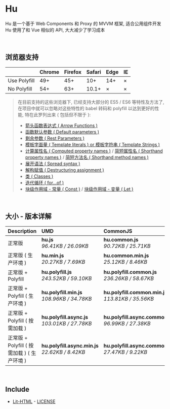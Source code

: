 # Hu
Hu 是一个基于 Web Components 和 Proxy 的 MVVM 框架, 适合公用组件开发<br>
Hu 使用了和 Vue 相似的 API, 大大减少了学习成本

<br>

## 浏览器支持

|              | Chrome | Firefox | Safari | Edge | IE |
| :-           | :-     | :-      | :-     | :-   | :- |
| Use Polyfill | 49+    | 45+     | 10+    | 14+  | ×  |
| No Polyfill  | 54+    | 63+     | 10.1+  | ×    | ×  |

> 在目前支持的这些浏览器下, 已经支持大部分的 ES5 / ES6 等特性及方法了,<br>
> 在项目中就可以忽略对这些特性的 babel 转码和 polyfill 以达到更好的性能, 特在此罗列出来 ( 包括但不限于 ): <br>
  > - [箭头函数表达式 ( Arrow Functions )](https://developer.mozilla.org/zh-CN/docs/Web/JavaScript/Reference/Functions/Arrow_functions)
  > - [函数默认参数 ( Default parameters )](https://developer.mozilla.org/zh-CN/docs/Web/JavaScript/Reference/Functions/Default_parameters)
  > - [剩余参数 ( Rest Parameters )](https://developer.mozilla.org/zh-CN/docs/Web/JavaScript/Reference/Functions/Rest_parameters)
  > - [模板字面量 ( Template literals ) or 模板字符串 ( Template Strings )](https://developer.mozilla.org/zh-CN/docs/Web/JavaScript/Reference/template_strings)
  > - [计算属性名 ( Computed property names )](https://developer.mozilla.org/zh-CN/docs/Web/JavaScript/Reference/Operators/Object_initializer#计算属性名) / [简短属性名 ( Shorthand property names )](https://developer.mozilla.org/zh-CN/docs/Web/JavaScript/Reference/Operators/Object_initializer#属性定义) / [简短方法名 ( Shorthand method names )](https://developer.mozilla.org/zh-CN/docs/Web/JavaScript/Reference/Operators/Object_initializer#方法定义)
  > - [展开语法 ( Spread syntax )](https://developer.mozilla.org/zh-CN/docs/Web/JavaScript/Reference/Operators/Spread_syntax)
  > - [解构赋值 ( Destructuring assignment )](https://developer.mozilla.org/zh-CN/docs/Web/JavaScript/Reference/Operators/Destructuring_assignment)
  > - [类 ( Classes )](https://developer.mozilla.org/zh-CN/docs/Web/JavaScript/Reference/Classes)
  > - [迭代循环 ( for...of )](https://developer.mozilla.org/zh-CN/docs/Web/JavaScript/Reference/Statements/for...of)
  > - [块级作用域 - 常量 ( Const )](https://developer.mozilla.org/zh-CN/docs/Web/JavaScript/Reference/Statements/const) / [块级作用域 - 变量 ( Let )](https://developer.mozilla.org/zh-CN/docs/Web/JavaScript/Reference/Statements/let)

<br>

## 大小 - 版本详解
| Description | UMD | CommonJS | ES Module |
| :- | :- | :- | :- |
| 正常版 | **hu.js**<br>*96.41KB / 26.09KB* | **hu.common.js**<br>*90.72KB / 25.71KB* | **hu.esm.js**<br>*90.71KB / 25.70KB* |
| 正常版 ( 生产环境 ) | **hu.min.js**<br>*20.27KB / 7.69KB* | **hu.common.min.js**<br>*25.12KB / 8.46KB* | **hu.esm.min.js**<br>*20.10KB / 7.61KB* |
| 正常版 + Polyfill | **hu.polyfill.js**<br>*243.52KB / 59.10KB* | **hu.polyfill.common.js**<br>*236.26KB / 58.67KB* | **hu.polyfill.esm.js**<br>*236.25KB / 58.65KB* |
| 正常版 + Polyfill ( 生产环境 ) | **hu.polyfill.min.js**<br>*108.96KB / 34.78KB* | **hu.polyfill.common.min.js**<br>*113.81KB / 35.56KB* | **hu.polyfill.esm.min.js**<br>*108.79KB / 34.71KB* |
| 正常版 + Polyfill ( 按需加载 ) | **hu.polyfill.async.js**<br>*103.01KB / 27.78KB* | **hu.polyfill.async.common.js**<br>*96.99KB / 27.38KB* | **hu.polyfill.async.esm.js**<br>*96.98KB / 27.36KB* |
| 正常版 + Polyfill ( 按需加载 ) ( 生产环境 ) | **hu.polyfill.async.min.js**<br>*22.62KB / 8.42KB* | **hu.polyfill.async.common.min.js**<br>*27.47KB / 9.22KB* | **hu.polyfill.async.esm.min.js**<br>*22.45KB / 8.35KB* |

<br>

## Include
  - [Lit-HTML](https://github.com/Polymer/lit-html) \- [LICENSE](https://github.com/Polymer/lit-html/blob/master/LICENSE)